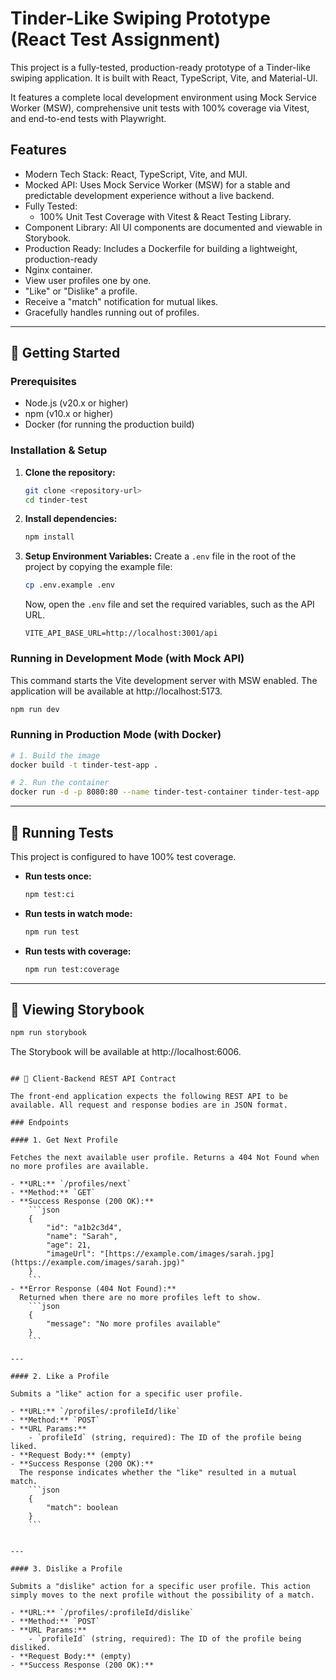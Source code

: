 # Tinder-Like Swiping Prototype (React Test Assignment)

This project is a fully-tested, production-ready prototype of a Tinder-like swiping application. It is built with React, TypeScript, Vite, and Material-UI.

It features a complete local development environment using Mock Service Worker (MSW), comprehensive unit tests with 100% coverage via Vitest, and end-to-end tests with Playwright.

## Features

- Modern Tech Stack: React, TypeScript, Vite, and MUI.
- Mocked API: Uses Mock Service Worker (MSW) for a stable and predictable development experience without a live backend.
- Fully Tested:
    - 100% Unit Test Coverage with Vitest & React Testing Library.
- Component Library: All UI components are documented and viewable in Storybook.
- Production Ready: Includes a Dockerfile for building a lightweight, production-ready
- Nginx container.
- View user profiles one by one.
- "Like" or "Dislike" a profile.
- Receive a "match" notification for mutual likes.
- Gracefully handles running out of profiles.

---

## 🚀 Getting Started

### Prerequisites

- Node.js (v20.x or higher)
- npm (v10.x or higher)
- Docker (for running the production build)

### Installation & Setup

1.  **Clone the repository:**

    ```bash
    git clone <repository-url>
    cd tinder-test
    ```

2.  **Install dependencies:**

    ```bash
    npm install
    ```

3.  **Setup Environment Variables:**
    Create a `.env` file in the root of the project by copying the example file:
    ```bash
    cp .env.example .env
    ```
    Now, open the `.env` file and set the required variables, such as the API URL.
    ```env
    VITE_API_BASE_URL=http://localhost:3001/api
    ```

### Running in Development Mode (with Mock API)

This command starts the Vite development server with MSW enabled. The application will be available at http://localhost:5173.

```bash
npm run dev
```

### Running in Production Mode (with Docker)

```bash
# 1. Build the image
docker build -t tinder-test-app .

# 2. Run the container
docker run -d -p 8080:80 --name tinder-test-container tinder-test-app

```

---

## 🧪 Running Tests

This project is configured to have 100% test coverage.

- **Run tests once:**

    ```bash
    npm test:ci
    ```

- **Run tests in watch mode:**
    ```bash
    npm run test
    ```
- **Run tests with coverage:**
    ```bash
    npm run test:coverage
    ```

---

## 📖 Viewing Storybook

```bash
npm run storybook
```

The Storybook will be available at http://localhost:6006.

````

## 📝 Client-Backend REST API Contract

The front-end application expects the following REST API to be available. All request and response bodies are in JSON format.

### Endpoints

#### 1. Get Next Profile

Fetches the next available user profile. Returns a 404 Not Found when no more profiles are available.

- **URL:** `/profiles/next`
- **Method:** `GET`
- **Success Response (200 OK):**
    ```json
    {
        "id": "a1b2c3d4",
        "name": "Sarah",
        "age": 21,
        "imageUrl": "[https://example.com/images/sarah.jpg](https://example.com/images/sarah.jpg)"
    }
    ```
- **Error Response (404 Not Found):**
  Returned when there are no more profiles left to show.
    ```json
    {
        "message": "No more profiles available"
    }
    ```

---

#### 2. Like a Profile

Submits a "like" action for a specific user profile.

- **URL:** `/profiles/:profileId/like`
- **Method:** `POST`
- **URL Params:**
    - `profileId` (string, required): The ID of the profile being liked.
- **Request Body:** (empty)
- **Success Response (200 OK):**
  The response indicates whether the "like" resulted in a mutual match.
    ```json
    {
        "match": boolean
    }
    ```


---

#### 3. Dislike a Profile

Submits a "dislike" action for a specific user profile. This action simply moves to the next profile without the possibility of a match.

- **URL:** `/profiles/:profileId/dislike`
- **Method:** `POST`
- **URL Params:**
    - `profileId` (string, required): The ID of the profile being disliked.
- **Request Body:** (empty)
- **Success Response (200 OK):**

````
